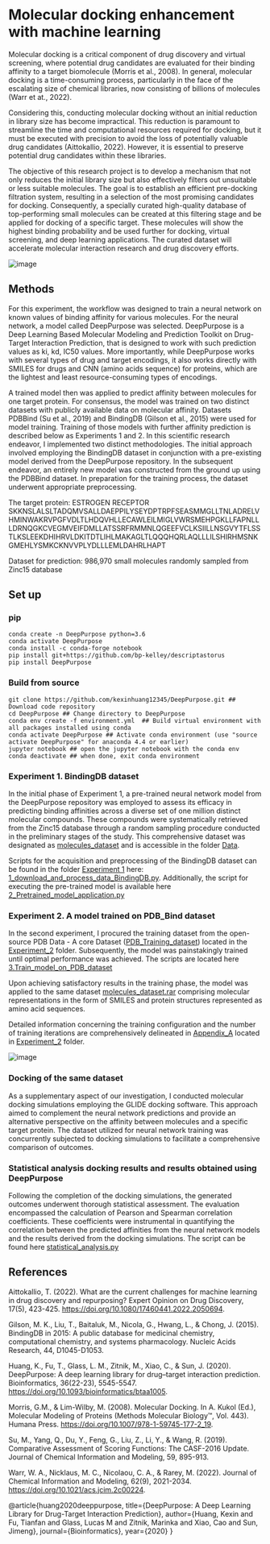 # Molecular docking enhancement with machine learning 
Molecular docking is a critical component of drug discovery and virtual screening, where potential drug candidates are evaluated for their binding affinity to a target biomolecule (Morris et al., 2008). In general, molecular docking is a time-consuming process, particularly in the face of the escalating size of chemical libraries, now consisting of billions of molecules (Warr et at., 2022). 

Considering this, conducting molecular docking without an initial reduction in library size has become impractical. This reduction is paramount to streamline the time and computational resources required for docking, but it must be executed with precision to avoid the loss of potentially valuable drug candidates (Aittokallio, 2022). However, it is essential to preserve potential drug candidates within these libraries. 

The objective of this research project is to develop a mechanism that not only reduces the initial library size but also effectively filters out unsuitable or less suitable molecules. The goal is to establish an efficient pre-docking filtration system, resulting in a selection of the most promising candidates for docking. Consequently, a specially curated high-quality database of top-performing small molecules can be created at this filtering stage and be applied for docking of a specific target. These molecules will show the highest binding probability and be used further for docking, virtual screening, and deep learning applications. The curated dataset will accelerate molecular interaction research and drug discovery efforts.

![image](https://github.com/emanskaia/CPSC545_final_project/assets/139388597/296486a9-4cde-4116-91a5-ddfe881b20c1)


## Methods

For this experiment, the workflow was designed to train a neural network on known values of binding affinity for various molecules. For the neural network, a model called DeepPurpose was selected. DeepPurpose is a Deep Learning Based Molecular Modeling and Prediction Toolkit on Drug-Target Interaction Prediction, that is designed to work with such prediction values as ki, kd, IC50 values. More importantly, while DeepPurpose works with several types of drug and target encodings, it also works directly with SMILES for drugs and CNN (amino acids sequence) for proteins, which are the lightest and least resource-consuming types of encodings.

A trained model then was applied to predict affinity between molecules for one target protein. For consensus, the model was trained on two distinct datasets with publicly available data on molecular affinity. Datasets PDBBind (Su et al., 2019) and BindingDB (Gilson et al., 2015) were used for model training. Training of those models with further affinity prediction is described below as Experiments 1 and 2. In this scientific research endeavor, I implemented two distinct methodologies. The initial approach involved employing the BindingDB dataset in conjunction with a pre-existing model derived from the DeepPurpose repository. In the subsequent endeavor, an entirely new model was constructed from the ground up using the PDBBind dataset. In preparation for the training process, the dataset underwent appropriate preprocessing.

The target protein: ESTROGEN RECEPTOR
SKKNSLALSLTADQMVSALLDAEPPILYSEYDPTRPFSEASMMGLLTNLADRELVHMINWAKRVPGFVDLTLHDQVHLLECAWLEILMIGLVWRSMEHPGKLLFAPNLLLDRNQGKCVEGMVEIFDMLLATSSRFRMMNLQGEEFVCLKSIILLNSGVYTFLSSTLKSLEEKDHIHRVLDKITDTLIHLMAKAGLTLQQQHQRLAQLLLILSHIRHMSNKGMEHLYSMKCKNVVPLYDLLLEMLDAHRLHAPT

Dataset for prediction: 986,970 small molecules randomly sampled from Zinc15 database

## Set up

### pip
``` 
conda create -n DeepPurpose python=3.6
conda activate DeepPurpose
conda install -c conda-forge notebook
pip install git+https://github.com/bp-kelley/descriptastorus 
pip install DeepPurpose
```

### Build from source

``` 
git clone https://github.com/kexinhuang12345/DeepPurpose.git ## Download code repository
cd DeepPurpose ## Change directory to DeepPurpose
conda env create -f environment.yml  ## Build virtual environment with all packages installed using conda
conda activate DeepPurpose ## Activate conda environment (use "source activate DeepPurpose" for anaconda 4.4 or earlier) 
jupyter notebook ## open the jupyter notebook with the conda env
conda deactivate ## when done, exit conda environment 
```

### Experiment 1. BindingDB dataset
In the initial phase of Experiment 1, a pre-trained neural network model from the DeepPurpose repository was employed to assess its efficacy in predicting binding affinities across a diverse set of one million distinct molecular compounds. These compounds were systematically retrieved from the Zinc15 database through a random sampling procedure conducted in the preliminary stages of the study. This comprehensive dataset was designated as [molecules_dataset](https://github.com/emanskaia/CPSC545_final_project/blob/main/Data/molecules_dataset.rar) and is accessible in the folder [Data](https://github.com/emanskaia/CPSC545_final_project/tree/main/Data).

Scripts for the acquisition and preprocessing of the BindingDB dataset can be found in the folder [Experiment 1](https://github.com/emanskaia/CPSC545_final_project/tree/main/Experiment_1) here: [1_download_and_process_data_BindingDB.py](https://github.com/emanskaia/CPSC545_final_project/blob/main/Experiment_1/1_download_and_process_data_BindingDB.py).  Additionally, the script for executing the pre-trained model is available here [2_Pretrained_model_application.py](https://github.com/emanskaia/CPSC545_final_project/blob/main/Experiment_1/2_Pretrained_model_application.py)

### Experiment 2. A model trained on PDB_Bind dataset

In the second experiment, I procured the training dataset from the open-source PDB Data - A core Dataset ([PDB_Training_dataset](https://github.com/emanskaia/CPSC545_final_project/blob/main/Experiment_2/PDB_Training_dataset.rar)) located in the [Experiment_2](https://github.com/emanskaia/CPSC545_final_project/tree/main/Experiment_2) folder. Subsequently, the model was painstakingly trained until optimal performance was achieved.  The scripts are located here [3.Train_model_on_PDB_dataset](https://github.com/emanskaia/CPSC545_final_project/blob/main/Experiment_2/3.Train_model_on_PDB_dataset.py)

Upon achieving satisfactory results in the training phase, the model was applied to the same dataset [molecules_dataset.rar](https://github.com/emanskaia/CPSC545_final_project/blob/main/Data/molecules_dataset.rar) comprising molecular representations in the form of SMILES and protein structures represented as amino acid sequences. 

Detailed information concerning the training configuration and the number of training iterations are comprehensively delineated in [Appendix_A](https://github.com/emanskaia/CPSC545_final_project/blob/main/Experiment_2/ADDENDUM_1) located in [Experiment_2](https://github.com/emanskaia/CPSC545_final_project/tree/main/Experiment_2) folder.

![image](https://github.com/emanskaia/CPSC545_final_project/assets/139388597/aefee69b-4d94-4da9-bf8f-6f7752e74c85)

### Docking of the same dataset 

As a supplementary aspect of our investigation, I conducted molecular docking simulations employing the GLIDE docking software. This approach aimed to complement the neural network predictions and provide an alternative perspective on the affinity between molecules and a specific target protein. The dataset utilized for neural network training was concurrently subjected to docking simulations to facilitate a comprehensive comparison of outcomes.

### Statistical analysis docking results and results obtained using DeepPurpose

Following the completion of the docking simulations, the generated outcomes underwent thorough statistical assessment. The evaluation encompassed the calculation of Pearson and Spearman correlation coefficients. These coefficients were instrumental in quantifying the correlation between the predicted affinities from the neural network models and the results derived from the docking simulations. The script can be found here [statistical_analysis.py](https://github.com/emanskaia/CPSC545_final_project/blob/main/Experiment_3_Statistical_analysis/Statistical%20analysis.py)

## References

Aittokallio, T. (2022). What are the current challenges for machine learning in drug discovery and repurposing? Expert Opinion on Drug Discovery, 17(5), 423-425. https://doi.org/10.1080/17460441.2022.2050694.

Gilson, M. K., Liu, T., Baitaluk, M., Nicola, G., Hwang, L., & Chong, J. (2015). BindingDB in 2015: A public database for medicinal chemistry, computational chemistry, and systems pharmacology. Nucleic Acids Research, 44, D1045-D1053.

Huang, K., Fu, T., Glass, L. M., Zitnik, M., Xiao, C., & Sun, J. (2020). DeepPurpose: A deep learning library for drug–target interaction prediction. Bioinformatics, 36(22-23), 5545-5547. https://doi.org/10.1093/bioinformatics/btaa1005.

Morris, G.M., & Lim-Wilby, M. (2008). Molecular Docking. In A. Kukol (Ed.), Molecular Modeling of Proteins (Methods Molecular Biology™, Vol. 443). Humana Press. https://doi.org/10.1007/978-1-59745-177-2_19.

Su, M., Yang, Q., Du, Y., Feng, G., Liu, Z., Li, Y., & Wang, R. (2019). Comparative Assessment of Scoring Functions: The CASF-2016 Update. Journal of Chemical Information and Modeling, 59, 895-913.

Warr, W. A., Nicklaus, M. C., Nicolaou, C. A., & Rarey, M. (2022). Journal of Chemical Information and Modeling, 62(9), 2021-2034. https://doi.org/10.1021/acs.jcim.2c00224.

@article{huang2020deeppurpose,
  title={DeepPurpose: A Deep Learning Library for Drug-Target Interaction Prediction},
  author={Huang, Kexin and Fu, Tianfan and Glass, Lucas M and Zitnik, Marinka and Xiao, Cao and Sun, Jimeng},
  journal={Bioinformatics},
  year={2020}
}


